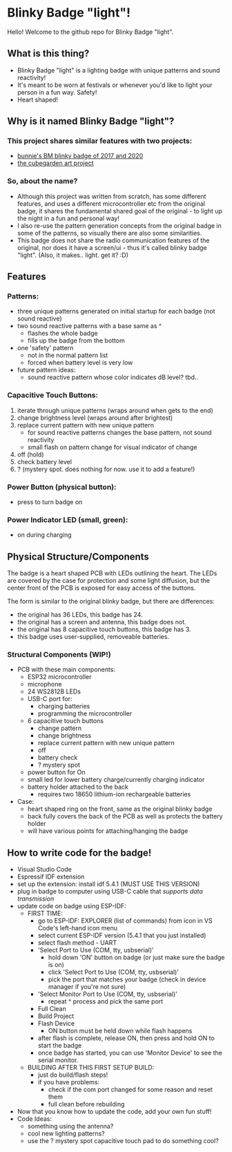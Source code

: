 # Blinky Badge "light"!
Hello!  Welcome to the github repo for Blinky Badge "light".

## What is this thing?
 - Blinky Badge "light" is a lighting badge with unique patterns and sound reactivity! 
 - It's meant to be worn at festivals or whenever you'd like to light your person in a fun way.  Safety!
 - Heart shaped!

## Why is it named Blinky Badge "light"?
### This project shares similar features with two projects:
   -  [bunnie's BM blinky badge of 2017 and 2020](https://github.com/bunnie/chibios-xz/tree/bm20)
   -  [the cubegarden art project](https://github.com/rowr111/cubegarden)

### So, about the name?

- Although this project was written from scratch, has some different features, and uses a different microcontroller etc from the original badge, it shares the fundamental shared goal of the original - to light up the night in a fun and personal way!
- I also re-use the pattern generation concepts from the original badge in some of the patterns, so visually there are also some similarities.
- This badge does not share the radio communication features of the original, nor does it have a screen/ui - thus it's called blinky badge "light".  (Also, it makes.. light. get it? :D)
   
## Features
### Patterns:
 - three unique patterns generated on initial startup for each badge (not sound reactive)
 - two sound reactive patterns with a base same as ^
    - flashes the whole badge
    - fills up the badge from the bottom
 - one 'safety' pattern
    - not in the normal pattern list
    - forced when battery level is very low
- future pattern ideas:
    - sound reactive pattern whose color indicates dB level?  tbd..


### Capacitive Touch Buttons:
1. iterate through unique patterns (wraps around when gets to the end)
2. change brightness level (wraps around after brightest)
3. replace current pattern with new unique pattern
    - for sound reactive patterns changes the base pattern, not sound reactivity
    - small flash on pattern change for visual indicator of change
4. off (hold)
5. check battery level
6. ? (mystery spot. does nothing for now. use it to add a feature!)

### Power Button (physical button):
 - press to turn badge on

### Power Indicator LED (small, green):
 - on during charging


## Physical Structure/Components

The badge is a heart shaped PCB with LEDs outlining the heart.  The LEDs are covered by the case for protection and some light diffusion, but the center front of the PCB is exposed for easy access of the buttons.

The form is similar to the original blinky badge, but there are differences:
 - the original has 36 LEDs, this badge has 24.
 - the original has a screen and antenna, this badge does not.
 - the original has 8 capacitive touch buttons, this badge has 3.
 - this badge uses user-supplied, removeable batteries.

### Structural Components (WIP!)
 - PCB with these main components:
   - ESP32 microcontroller
   - microphone
   - 24 WS2812B LEDs
   - USB-C port for:
     - charging batteries
     - programming the microcontroller
   - 6 capacitive touch buttons
     - change pattern
     - change brightness
     - replace current pattern with new unique pattern
     - off
     - battery check
     - ? mystery spot
   - power button for On
   - small led for lower battery charge/currently charging indicator
   - battery holder attached to the back
      - requires two 18650 lithium-ion rechargeable batteries
 - Case:
   - heart shaped ring on the front, same as the original blinky badge
   - back fully covers the back of the PCB as well as protects the battery holder
   - will have various points for attaching/hanging the badge

## How to write code for the badge!
 - Visual Studio Code
 - Espressif IDF extension
 - set up the extension:  install idf 5.4.1 (MUST USE THIS VERSION)
 - plug in badge to computer using USB-C cable that *supports data transmission*
 - update code on badge using ESP-IDF:
   - FIRST TIME: 
     - go to ESP-IDF: EXPLORER (list of commands) from  icon in VS Code's left-hand icon menu
     - select current ESP-IDF version (5.4.1 that you just installed)
     - select flash method - UART
     - 'Select Port to Use (COM, tty, usbserial)'
       - hold down 'ON' button on badge (or just make sure the badge is on)
       - click 'Select Port to Use (COM, tty, usbserial)'
       - pick the port that matches your badge (check in device manager if you're not sure)
     - 'Select Monitor Port to Use (COM, tty, usbserial)'
       - repeat ^ process and pick the same port
     - Full Clean
     - Build Project
     - Flash Device
       - ON button must be held down while flash happens
     - after flash is complete, release ON, then press and hold ON to start the badge
     - once badge has started, you can use 'Monitor Device' to see the serial monitor.
   - BUILDING AFTER THIS FIRST SETUP BUILD:
     - just do build/flash steps!
     - if you have problems:
       - check if the com port changed for some reason and reset them
       - full clean before rebuilding
 - Now that you know how to update the code, add your own fun stuff!
 - Code Ideas:
   - something using the antenna? 
   - cool new lighting patterns?
   - use the ? mystery spot capacitive touch pad to do something cool?

